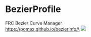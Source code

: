 # BezierProfile
FRC Bezier Curve Manager\
https://pomax.github.io/bezierinfo/\
[![](https://jitpack.io/v/JCTKO/BezierProfile.svg)](https://jitpack.io/#JCTKO/BezierProfile)